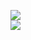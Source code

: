 [![](https://img.shields.io/badge/Made%20With-Github%20Spray-lightgrey.svg?style=for-the-badge&logo=github)](https://github.com/Annihil/github-spray#28142)  
[![](https://i.imgur.com/2DrTn0Z.gif)](https://github.com/Annihil/github-spray)
